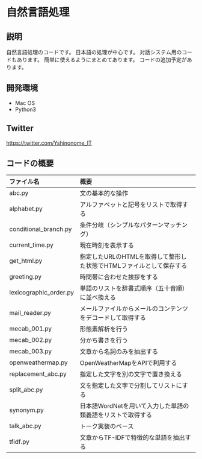 # 自然言語処理

## 説明
自然言語処理のコードです。
日本語の処理が中心です。
対話システム用のコードもあります。
簡単に使えるようにまとめてあります。
コードの追加予定があります。

## 開発環境
* Mac OS
* Python3

## Twitter
<https://twitter.com/Yshinonome_IT>

## コードの概要
| ファイル名 | 概要 |
|:---------|:-----|
| abc.py | 文の基本的な操作 |
| alphabet.py | アルファベットと記号をリストで取得する |
| conditional_branch.py | 条件分岐（シンプルなパターンマッチング） |
| current_time.py | 現在時刻を表示する |
| get_html.py | 指定したURLのHTMLを取得して整形した状態でHTMLファイルとして保存する |
| greeting.py | 時間帯に合わせた挨拶をする |
| lexicographic_order.py | 単語のリストを辞書式順序（五十音順）に並べ換える |
| mail_reader.py | メールファイルからメールのコンテンツをデコードして取得する |
| mecab_001.py | 形態素解析を行う |
| mecab_002.py | 分かち書きを行う |
| mecab_003.py | 文章から名詞のみを抽出する |
| openweathermap.py | OpenWeatherMapをAPIで利用する |
| replacement_abc.py | 指定した文字を別の文字で置き換える |
| split_abc.py | 文を指定した文字で分割してリストにする |
| synonym.py | 日本語WordNetを用いて入力した単語の類義語をリストで取得する |
| talk_abc.py | トーク実装のベース |
| tfidf.py | 文章からTF-IDFで特徴的な単語を抽出する |